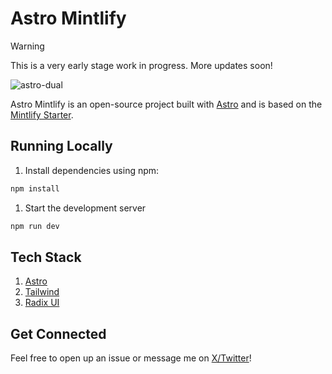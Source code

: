 # Astro Mintlify

> [!Warning]
> This is a very early stage work in progress. More updates soon!

![astro-dual](https://github.com/alexwhitmore/astro-mintlify/assets/57722812/cac7f86f-1490-4736-bb38-9fbe9abe7f93)

Astro Mintlify is an open-source project built with [Astro](https://github.com/withastro/astro) and is based on the [Mintlify Starter](https://github.com/mintlify/starter).

## Running Locally

1. Install dependencies using npm:

```bash
npm install
```

1. Start the development server

```bash
npm run dev
```

## Tech Stack

1. [Astro](https://astro.build/)
2. [Tailwind](https://tailwindcss.com/)
3. [Radix UI](https://www.radix-ui.com/)

## Get Connected

Feel free to open up an issue or message me on [X/Twitter](https://x.com/theAlexWhitmore)!

